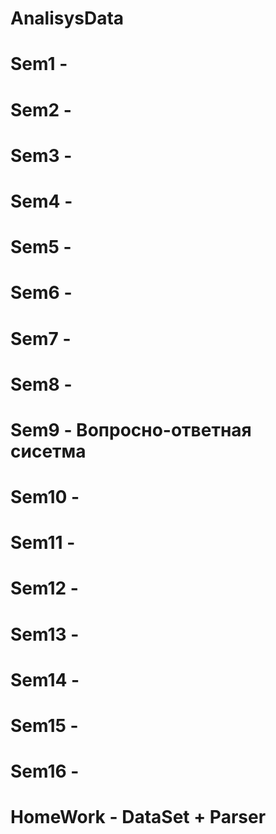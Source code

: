 # AnalisysData
# Sem1 - 
# Sem2 - 
# Sem3 - 
# Sem4 - 
# Sem5 - 
# Sem6 - 
# Sem7 - 
# Sem8 - 
# Sem9 - Вопросно-ответная сисетма
# Sem10 - 
# Sem11 - 
# Sem12 - 
# Sem13 - 
# Sem14 - 
# Sem15 - 
# Sem16 - 

# HomeWork - DataSet + Parser